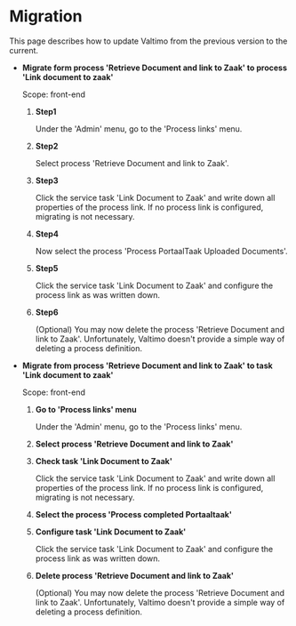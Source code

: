# Migration

This page describes how to update Valtimo from the previous version to the current.

* **Migrate form process 'Retrieve Document and link to Zaak' to process 'Link document to zaak'**

  Scope: front-end

    1. **Step1**

       Under the 'Admin' menu, go to the 'Process links' menu.
    2. **Step2**

       Select process 'Retrieve Document and link to Zaak'.
    3. **Step3**

       Click the service task 'Link Document to Zaak' and write down all properties of the process link. If no process
       link is configured, migrating is not necessary.
    4. **Step4**

       Now select the process 'Process PortaalTaak Uploaded Documents'.
    5. **Step5**

       Click the service task 'Link Document to Zaak' and configure the process link as was written down.
    6. **Step6**

       (Optional) You may now delete the process 'Retrieve Document and link to Zaak'. Unfortunately, Valtimo doesn't
       provide a simple way of deleting a process definition.

* **Migrate from process 'Retrieve Document and link to Zaak' to task 'Link document to zaak'**

  Scope: front-end

    1. **Go to 'Process links' menu**

       Under the 'Admin' menu, go to the 'Process links' menu.
    2. **Select process 'Retrieve Document and link to Zaak'**

    3. **Check task 'Link Document to Zaak'**

       Click the service task 'Link Document to Zaak' and write down all properties of the process link. If no process
       link is configured, migrating is not necessary.
    4. **Select the process 'Process completed Portaaltaak'**

    5. **Configure task 'Link Document to Zaak'**

       Click the service task 'Link Document to Zaak' and configure the process link as was written down.
    6. **Delete process 'Retrieve Document and link to Zaak'**

       (Optional) You may now delete the process 'Retrieve Document and link to Zaak'. Unfortunately, Valtimo doesn't
       provide a simple way of deleting a process definition.

